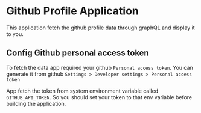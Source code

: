 Github Profile Application
==================================

This application fetch the github profile data through graphQL and display it to you.


Config Github personal access token
--------------------------------------
To fetch the data app required your github `Personal access token`. 
You can generate it from github `Settings > Developer settings > Personal access token`

App fetch the token from system environment variable called `GITHUB_API_TOKEN`. 
So you should set your token to that env variable before building the application.